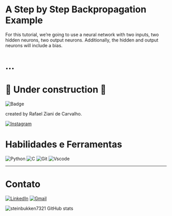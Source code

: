 

# A Step by Step Backpropagation Example

For this tutorial, we’re going to use a neural network with two inputs, two hidden neurons, two
output neurons. Additionally, the hidden and output neurons will include a bias.
# ...

# 🚧 Under construction 🚧







![Badge](https://img.shields.io/badge/About-me-%7FFF00?style=for-the-badge&logo=gray)


created by Rafael Ziani de Carvalho.



[![Instagram](https://img.shields.io/badge/-Instagram-%7FFF00?style=for-the-badge&logo=instagram&logoColor=000000)](https://www.instagram.com/rafael_zcarvalho/)



# Habilidades e Ferramentas
![Python](https://img.shields.io/badge/python-7FFF00?style=for-the-badge&logo=python&logoColor=000000) 
![C](https://img.shields.io/badge/C-7FFF00?style=for-the-badge&logo=c&logoColor=000000)
![Git](https://img.shields.io/badge/GIT-7FFF00?style=for-the-badge&logo=git&logoColor=000000)
![Vscode](https://img.shields.io/badge/Vscode-7FFF00?style=for-the-badge&logo=visual-studio-code&logoColor=000000)

---
# Contato
[![LinkedIn](https://img.shields.io/badge/LinkedIn-7FFF00?style=for-the-badge&logo=linkedin&logoColor=000000)](https://www.linkedin.com/in/rafael-ziani-de-carvalho-a4546723a/)
[![Gmail](https://img.shields.io/badge/Gmail-7FFF00?style=for-the-badge&logo=gmail&logoColor=000000)](mailto:Rafael.ziani1@gmail.com)


![steinbukken7321 GitHub stats](https://github-readme-stats.vercel.app/api?username=steinbukken7321&theme=chartreuse-dark&show_icons=true)

